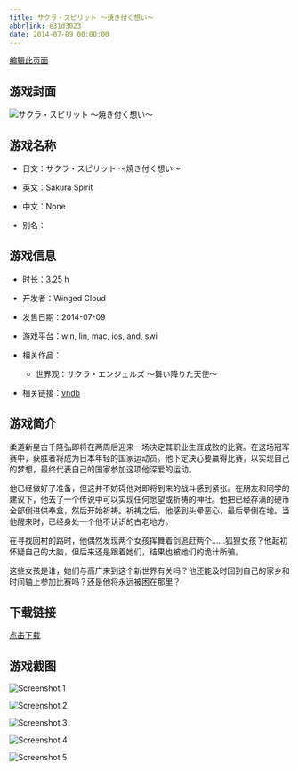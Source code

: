 ```yaml
---
title: サクラ・スピリット ～焼き付く想い～
abbrlink: e31d3023
date: 2014-07-09 00:00:00
---
```

[编辑此页面](https://github.com/ACG-3/ADV3-source/blob/main/source/_posts/%E3%82%B5%E3%82%AF%E3%83%A9%E3%83%BB%E3%82%B9%E3%83%94%E3%83%AA%E3%83%83%E3%83%88%20%EF%BD%9E%E7%84%BC%E3%81%8D%E4%BB%98%E3%81%8F%E6%83%B3%E3%81%84%EF%BD%9E.md)

## 游戏封面

![サクラ・スピリット ～焼き付く想い～](https://pan.timero.xyz/d/onedrive/img_lib_001/%E3%82%B5%E3%82%AF%E3%83%A9%E3%83%BB%E3%82%B9%E3%83%94%E3%83%AA%E3%83%83%E3%83%88%20%EF%BD%9E%E7%84%BC%E3%81%8D%E4%BB%98%E3%81%8F%E6%83%B3%E3%81%84%EF%BD%9E_cover.avif)


## 游戏名称

- 日文：サクラ・スピリット ～焼き付く想い～
- 英文：Sakura Spirit
- 中文：None

- 别名：


## 游戏信息

- 时长：3.25 h
- 开发者：Winged Cloud
- 发售日期：2014-07-09
- 游戏平台：win, lin, mac, ios, and, swi
- 相关作品：
   - 世界观：サクラ・エンジェルズ ～舞い降りた天使～

- 相关链接：[vndb](https://vndb.org/v15251)


## 游戏简介

柔道新星古千隆弘即将在两周后迎来一场决定其职业生涯成败的比赛。在这场冠军赛中，获胜者将成为日本年轻的国家运动员。他下定决心要赢得比赛，以实现自己的梦想，最终代表自己的国家参加这项他深爱的运动。

他已经做好了准备，但这并不妨碍他对即将到来的战斗感到紧张。在朋友和同学的建议下，他去了一个传说中可以实现任何愿望或祈祷的神社。他把已经存满的硬币全部倒进供奉盒，然后开始祈祷。祈祷之后，他感到头晕恶心，最后晕倒在地。当他醒来时，已经身处一个他不认识的古老地方。

在寻找回村的路时，他偶然发现两个女孩挥舞着剑追赶两个......狐狸女孩？他起初怀疑自己的大脑，但后来还是跟着她们，结果也被她们的诡计所骗。

这些女孩是谁，她们与高广来到这个新世界有关吗？他还能及时回到自己的家乡和时间轴上参加比赛吗？还是他将永远被困在那里？


## 下载链接

[点击下载](https://pan.timero.xyz/onedrive/adv_lib_001/%E3%82%B5%E3%82%AF%E3%83%A9%E3%83%BB%E3%82%B9%E3%83%94%E3%83%AA%E3%83%83%E3%83%88%20%EF%BD%9E%E7%84%BC%E3%81%8D%E4%BB%98%E3%81%8F%E6%83%B3%E3%81%84%EF%BD%9E)


## 游戏截图


![Screenshot 1](https://pan.timero.xyz/d/onedrive/img_lib_001/%E3%82%B5%E3%82%AF%E3%83%A9%E3%83%BB%E3%82%B9%E3%83%94%E3%83%AA%E3%83%83%E3%83%88%20%EF%BD%9E%E7%84%BC%E3%81%8D%E4%BB%98%E3%81%8F%E6%83%B3%E3%81%84%EF%BD%9E_Screenshot_1.avif)

![Screenshot 2](https://pan.timero.xyz/d/onedrive/img_lib_001/%E3%82%B5%E3%82%AF%E3%83%A9%E3%83%BB%E3%82%B9%E3%83%94%E3%83%AA%E3%83%83%E3%83%88%20%EF%BD%9E%E7%84%BC%E3%81%8D%E4%BB%98%E3%81%8F%E6%83%B3%E3%81%84%EF%BD%9E_Screenshot_2.avif)

![Screenshot 3](https://pan.timero.xyz/d/onedrive/img_lib_001/%E3%82%B5%E3%82%AF%E3%83%A9%E3%83%BB%E3%82%B9%E3%83%94%E3%83%AA%E3%83%83%E3%83%88%20%EF%BD%9E%E7%84%BC%E3%81%8D%E4%BB%98%E3%81%8F%E6%83%B3%E3%81%84%EF%BD%9E_Screenshot_3.avif)

![Screenshot 4](https://pan.timero.xyz/d/onedrive/img_lib_001/%E3%82%B5%E3%82%AF%E3%83%A9%E3%83%BB%E3%82%B9%E3%83%94%E3%83%AA%E3%83%83%E3%83%88%20%EF%BD%9E%E7%84%BC%E3%81%8D%E4%BB%98%E3%81%8F%E6%83%B3%E3%81%84%EF%BD%9E_Screenshot_4.avif)

![Screenshot 5](https://pan.timero.xyz/d/onedrive/img_lib_001/%E3%82%B5%E3%82%AF%E3%83%A9%E3%83%BB%E3%82%B9%E3%83%94%E3%83%AA%E3%83%83%E3%83%88%20%EF%BD%9E%E7%84%BC%E3%81%8D%E4%BB%98%E3%81%8F%E6%83%B3%E3%81%84%EF%BD%9E_Screenshot_5.avif)

